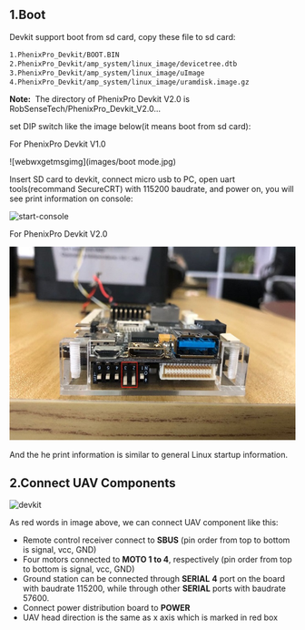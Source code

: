 ## 1.Boot

Devkit support boot from sd card, copy these file to sd card:

```
1.PhenixPro_Devkit/BOOT.BIN
2.PhenixPro_Devkit/amp_system/linux_image/devicetree.dtb
3.PhenixPro_Devkit/amp_system/linux_image/uImage
4.PhenixPro_Devkit/amp_system/linux_image/uramdisk.image.gz
```
**Note:**
​	The directory of PhenixPro Devkit V2.0 is RobSenseTech/PhenixPro_Devkit_V2.0... 

set DIP switch like the image below(it means boot from sd card):

For PhenixPro Devkit V1.0

![webwxgetmsgimg](images/boot mode.jpg)

Insert SD card to devkit, connect micro usb to PC, open uart tools(recommand SecureCRT) with 115200 baudrate, and power on, you will see print information on console:

![start-console](images/start-console.png)


For PhenixPro Devkit V2.0

![webwxgetmsgimg](images/devkit-boot.jpg)

And the he print information is similar to general Linux startup information.


## 2.Connect UAV Components

![devkit](images/devkit.jpg)

As red words in image above, we can connect UAV component like this:

- Remote control receiver connect to **SBUS** (pin order from top to bottom is signal, vcc, GND)
- Four motors connected to **MOTO 1 to 4**, respectively (pin order from top to bottom is signal, vcc, GND)
- Ground station can be connected through **SERIAL** **4** port  on the board with baudrate 115200, while through other **SERIAL** ports with baudrate 57600.
- Connect power distribution board to **POWER**
- UAV head direction is the same as x axis which is marked in red box
